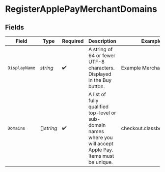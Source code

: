 # RegisterApplePayMerchantDomains


## Fields

| Field                                                                                                           | Type                                                                                                            | Required                                                                                                        | Description                                                                                                     | Example                                                                                                         |
| --------------------------------------------------------------------------------------------------------------- | --------------------------------------------------------------------------------------------------------------- | --------------------------------------------------------------------------------------------------------------- | --------------------------------------------------------------------------------------------------------------- | --------------------------------------------------------------------------------------------------------------- |
| `DisplayName`                                                                                                   | *string*                                                                                                        | :heavy_check_mark:                                                                                              | A string of 64 or fewer UTF-8 characters. Displayed in the Buy button.<br/>                                     | Example Merchant                                                                                                |
| `Domains`                                                                                                       | []*string*                                                                                                      | :heavy_check_mark:                                                                                              | A list of fully qualified top-level or sub-domain names where you will accept Apple Pay. Items must be unique.<br/> | checkout.classbooker.dev                                                                                        |